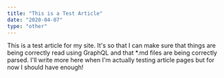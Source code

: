 ```yaml
---
title: "This is a Test Article"
date: "2020-04-07"
type: "other"
---
```


This is a test article for my site. It's so that I can make sure that things are being correctly read using GraphQL and that *.md files are being correctly parsed. I'll write more here when I'm actually testing article pages but for now I should have enough!